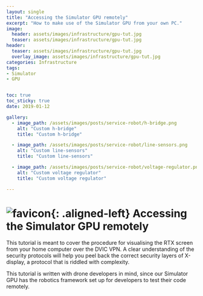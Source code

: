 ```yaml
---
layout: single
title: "Accessing the Simulator GPU remotely"
excerpt: "How to make use of the Simulator GPU from your own PC."
image:
  header: assets/images/infrastructure/gpu-tut.jpg
  teaser: assets/images/infrastructure/gpu-tut.jpg
header:
  teaser: assets/images/infrastructure/gpu-tut.jpg
  overlay_image: assets/images/infrastructure/gpu-tut.jpg
categories: Infrastructure
tags:
- Simulator
- GPU


toc: true
toc_sticky: true
date: 2019-01-12

gallery:
  - image_path: /assets/images/posts/service-robot/h-bridge.png
    alt: "Custom h-bridge"
    title: "Custom h-bridge"

  - image_path: /assets/images/posts/service-robot/line-sensors.png
    alt: "Custom line-sensors"
    title: "Custom line-sensors"

  - image_path: /assets/images/posts/service-robot/voltage-regulator.png
    alt: "Custom voltage regulator"
    title: "Custom voltage regulator"

---
```


# ![favicon](/assets/images/favicon.ico){: .aligned-left} Accessing the Simulator GPU remotely

This tutorial is meant to cover the procedure for visualising the RTX screen from your home computer over the DVIC VPN. A clear understanding of the security protocols will help you peel back the correct security layers of X-display, a protocol that is riddled with complexity.

This tutorial is written with drone developers in mind, since our Simulator GPU has the robotics framework set up for developers to test their code remotely.
